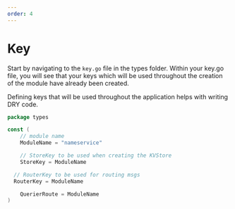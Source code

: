 ```yaml
---
order: 4
---
```


# Key

Start by navigating to the `key.go` file in the types folder. Within your key.go file, you will see that your keys which will be used throughout the creation of the module have already been created.

Defining keys that will be used throughout the application helps with writing DRY code.

```go
package types

const (
	// module name
	ModuleName = "nameservice"

	// StoreKey to be used when creating the KVStore
	StoreKey = ModuleName

  // RouterKey to be used for routing msgs
  RouterKey = ModuleName

	QuerierRoute = ModuleName
)
```
